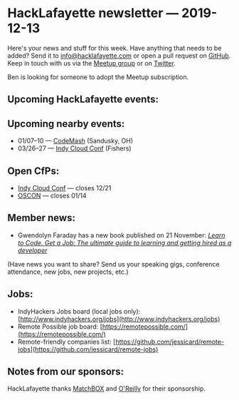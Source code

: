# HackLafayette newsletter — 2019-12-13

Here's your news and stuff for this week. Have anything that needs to be added? Send it to info@hacklafayette.com or open a pull request on [GitHub](https://github.com/hacklafayette/newsletter). Keep in touch with us via the [Meetup group](https://www.meetup.com/hacklafayette/) or on [Twitter](https://twitter.com/hacklafayette).

Ben is looking for someone to adopt the Meetup subscription.


## Upcoming HackLafayette events:

## Upcoming nearby events:
- 01/07–10 — [CodeMash](https://www.codemash.org/) (Sandusky, OH)
- 03/26–27 — [Indy Cloud Conf](https://2020.indycloudconf.com/) (Fishers)

## Open CfPs:
* [Indy Cloud Conf](https://www.papercall.io/indycloudconf2020) — closes 12/21
* [OSCON](https://conferences.oreilly.com/oscon/oscon-or/public/cfp/781) — closes 01/14

## Member news:

* Gwendolyn Faraday has a new book published on 21 November: *[Learn to Code. Get a Job: The ultimate guide to learning and getting hired as a developer](https://www.amazon.com/dp/B0818QCYXB)*

(Have news you want to share? Send us your speaking gigs, conference attendance, new jobs, new projects, etc.)

## Jobs:

- IndyHackers Jobs board (local jobs only): [http://www.indyhackers.org/jobs](http://www.indyhackers.org/jobs)
- Remote Possible job board: [https://remotepossible.com/](https://remotepossible.com/)
- Remote-friendly companies list: [https://github.com/jessicard/remote-jobs](https://github.com/jessicard/remote-jobs)

## Notes from our sponsors:

HackLafayette thanks [MatchBOX](http://matchboxstudio.org/) and [O'Reilly](http://www.oreilly.com/) for their sponsorship.
